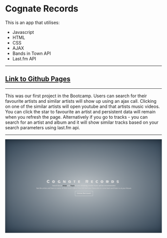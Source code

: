 # Cognate Records

This is an app that utilises:
* Javascript
* HTML
* CSS
* AJAX
* Bands in Town API
* Last.fm API

---

## [Link to Github Pages](https://seyleigh.github.io/Project1group4/)

---

This was our first project in the Bootcamp. Users can search for their favourite artists and similar artists will show up using an ajax call. Clicking on one of the similar artists will open youtube and that artists music videos. You can click the star to favourite an artist and persistent data will remain when you refresh the page. Alternatively if you go to tracks - you can search for an artist and album and it will show similar tracks based on your search parameters using last.fm api.


---

![Page Example](assets/images/app.png)